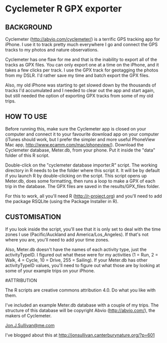 # Cyclemeter R GPX exporter

## BACKGROUND

Cyclemeter (http://abvio.com/cyclemeter/) is a terrific GPS tracking app for iPhone. I use it to track pretty much everywhere I go and connect the GPS tracks to my photos and nature observations.

Cyclemeter has one flaw for me and that is the inability to export all of the tracks as GPX files. You can only export one at a time on the iPhone, and it takes a few clicks per track. I use the GPX track for geotagging the photos from my DSLR. I'd rather save my time and batch export the GPX files.

Also, my old iPhone was starting to get slowed down by the thousands of tracks I'd accumulated and I needed to clear out the app and start again, but still needed the option of exporting GPX tracks from some of my old trips.

## HOW TO USE

Before running this, make sure the Cyclemeter app is closed on your computer and connect it to your favourite download app on your computer (iTunes should work, but I prefer the simpler and more useful PhoneView Mac app, http://www.ecamm.com/mac/phoneview/). Download the Cyclemeter database, Meter.db, from your phone. Put it inside the "data" folder of this R script.

Double-click on the "cyclemeter database importer.R" script. The working directory in R needs to be the folder where this script it. It will be by default if you launch R by double-clicking on the script. This script opens up Meter.db, does some formatting, then runs a loop to make a GPX of each trip in the database. The GPX files are saved in the results/GPX_files folder.

For this to work, all you'll need R (http://r-project.org) and you'll need to add the package RSQLite (using the Package Installer in R).

## CUSTOMISATION

If you look inside the script, you'll see that it is only set to deal with the time zones I use (Pacific/Auckland and America/Los_Angeles). If that's not where you are, you'll need to add your time zones.

Also, Meter.db doesn't have the names of each activity type, just the activityTypeID. I figured out what these were for my activities (1 = Run, 2 = Walk, 4 = Cycle, 10 = Drive, 255 = Sailing). If your Meter.db has other activityTypeID values, you'll need to figure out what those are by looking at some of your example trips on your iPhone.

#ATTRIBUTION

The R scripts are creative commons attribution 4.0. Do what you like with them.

I've included an example Meter.db database with a couple of my trips. The structure of this database will be copyright Abvio (http://abvio.com/), the makers of Cyclemeter.

Jon.J.Sullivan@me.com

I've blogged about this at http://jonsullivan.canterburynature.org/?p=601
